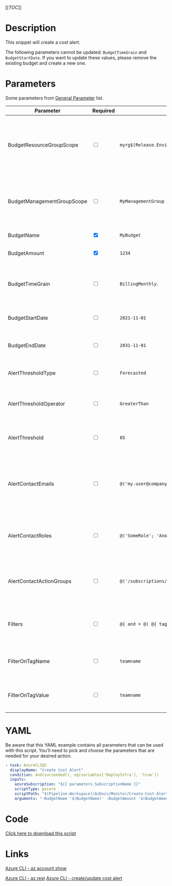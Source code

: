[[_TOC_]]

# Description

This snippet will create a cost alert.

The following parameters cannot be updated: `BudgetTimeGrain` and `BudgetStartDate`. If you want to update these values, please remove the existing budget and create a new one.

# Parameters

Some parameters from [General Parameter](/Azure/AzDocs-v1/Scripts) list.

| Parameter                  | Required                        | Example Value                                                                                                                         | Description                                                                                                                                                                                                             |
| -------------------------- | ------------------------------- | ------------------------------------------------------------------------------------------------------------------------------------- | ----------------------------------------------------------------------------------------------------------------------------------------------------------------------------------------------------------------------- |
| BudgetResourceGroupScope   | <input type="checkbox">         | `myrg$(Release.EnvironmentName)`                                                                                                      | OPTIONAL: The name of the resourcegroup you want to scope this budget to. If you leave this empty, it will either use the current subscription scope or the managementgroup (when filled `BudgetManagementGroupScope`). |
| BudgetManagementGroupScope | <input type="checkbox">         | `MyManagementGroup`                                                                                                                   | OPTIONAL: The name of the managementgroup you want to scope this budget to. If you leave this empty, it will either use the current subscription scope or the resourcegroup (when filled `BudgetResourceGroupScope`).   |
| BudgetName                 | <input type="checkbox" checked> | `MyBudget`                                                                                                                            | The name you want to use for this budget.                                                                                                                                                                               |
| BudgetAmount               | <input type="checkbox" checked> | `1234`                                                                                                                                | The amount of this budget in your default currency (euro's or dollars for example).                                                                                                                                     |
| BudgetTimeGrain            | <input type="checkbox">         | `BillingMonthly.`                                                                                                                     | The timegrain for this budget. The options are `Annually`, `BillingAnnual`, `BillingMonth`, `BillingQuarter`, `Monthly`, `Quarterly`. This defaults to `BillingMonth`.                                                  |
| BudgetStartDate            | <input type="checkbox">         | `2021-11-01`                                                                                                                          | The startdate for this budget. This has to be the first of the month. This defaults to the first of the current month.                                                                                                  |
| BudgetEndDate              | <input type="checkbox">         | `2031-11-01`                                                                                                                          | The enddate for this budget. This defaults to the first of the current month + 10 years.                                                                                                                                |
| AlertThresholdType         | <input type="checkbox">         | `Forecasted`                                                                                                                          | The type of alert you want. The options are `Forecasted`, `Actual`. Defaults to `Forecasted`.                                                                                                                           |
| AlertThresholdOperator     | <input type="checkbox">         | `GreaterThan`                                                                                                                         | The operator for your alert. Options are `EqualTo`, `GreaterThan`, `GreaterThanOrEqualTo`. Defaults to `GreaterThan`.                                                                                                   |
| AlertThreshold             | <input type="checkbox">         | `85`                                                                                                                                  | The threshold when to alert in percentages. So with `85` it will send you an alert at 85% of the budget. This defaults to `85`.                                                                                         |
| AlertContactEmails         | <input type="checkbox">         | `@('my.user@company.com'; 'another.user@mycompany.com')`                                                                              | A list of emailadresses to send the notification to when the threshold is exceeded. At least either `AlertContactEmails`, `AlertContactRoles` or `AlertContactActionGroups` should be filled (one or more).             |
| AlertContactRoles          | <input type="checkbox">         | `@('SomeRole'; 'AnotherRole')`                                                                                                        | Send alerts to everyone in the defined roles. At least either `AlertContactEmails`, `AlertContactRoles` or `AlertContactActionGroups` should be filled (one or more).                                                   |
| AlertContactActionGroups   | <input type="checkbox">         | `@('/subscriptions/<subscriptionId>/resourceGroups/<resourceGroupName>/providers/microsoft.insights/actionGroups/<actionGroupName>')` | Send notifications to these actions groups. At least either `AlertContactEmails`, `AlertContactRoles` or `AlertContactActionGroups` should be filled (one or more).                                                     |
| Filters                    | <input type="checkbox">         | `@{ and = @( @{ tags = @{ name = "teamname"; operator = "In"; values = @("myteamname") } } ) }`                                       | Allows you to control the filters in a finegrained manner. You can alternatively use `FilterOnTagName` and `FilterOnTagValue` for simply filtering on one tag.                                                          |
| FilterOnTagName            | <input type="checkbox">         | `teamname`                                                                                                                            | Filter on this tagname (Fill FilterOnTagValue with the value to filter this tag on). Alternatively use `Filters` to define your own filters.                                                                            |
| FilterOnTagValue           | <input type="checkbox">         | `teamname`                                                                                                                            | Filter on this tagvalue (Fill FilterOnTagName for the tagname to filter on). Alternatively use `Filters` to define your own filters.                                                                                    |

# YAML

Be aware that this YAML example contains all parameters that can be used with this script. You'll need to pick and choose the parameters that are needed for your desired action.

```yaml
- task: AzureCLI@2
  displayName: "Create Cost Alert"
  condition: and(succeeded(), eq(variables['DeployInfra'], 'true'))
  inputs:
    azureSubscription: "${{ parameters.SubscriptionName }}"
    scriptType: pscore
    scriptPath: "$(Pipeline.Workspace)/AzDocs/Monitor/Create-Cost-Alert.ps1"
    arguments: "-BudgetName '$(BudgetName)' -BudgetAmount '$(BudgetAmount)' -BudgetResourceGroupScope '$(BudgetResourceGroupScope)' -BudgetManagementGroupScope '$(BudgetManagementGroupScope)' -BudgetTimeGrain '$(BudgetTimeGrain)' -BudgetStartDate '$(BudgetStartDate)' -BudgetEndDate '$(BudgetEndDate)' -AlertThresholdType '$(AlertThresholdType)' -AlertThresholdOperator '$(AlertThresholdOperator)' -AlertThreshold '$(AlertThreshold)' -AlertContactEmails '$(AlertContactEmails)' -AlertContactRoles '$(AlertContactRoles)' -AlertContactActionGroups '$(AlertContactActionGroups)' -Filters '$(Filters)' -FilterOnTagName '$(FilterOnTagName)' -FilterOnTagValue '$(FilterOnTagValue)'"
```

# Code

[Click here to download this script](../../../../src/Monitor/Create-Cost-Alert.ps1)

# Links

[Azure CLI - az account show](https://docs.microsoft.com/en-us/cli/azure/account?view=azure-cli-latest#az_account_show)

[Azure CLI - az rest](https://docs.microsoft.com/en-us/cli/azure/reference-index?view=azure-cli-latest#az_rest)
[Azure CLI - create/update cost alert](https://docs.microsoft.com/en-us/rest/api/consumption/budgets/create-or-update)
